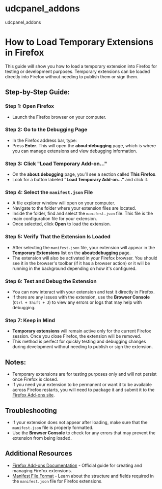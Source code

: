 # udcpanel_addons
udcpanel_addons

# How to Load Temporary Extensions in Firefox

This guide will show you how to load a temporary extension into Firefox for testing or development purposes. Temporary extensions can be loaded directly into Firefox without needing to publish them or sign them.

## Step-by-Step Guide:

### Step 1: Open Firefox
- Launch the Firefox browser on your computer.

### Step 2: Go to the Debugging Page
- In the Firefox address bar, type:
- Press **Enter**. This will open the **about:debugging** page, which is where you can manage extensions and view debugging information.

### Step 3: Click "Load Temporary Add-on..."
- On the **about:debugging** page, you’ll see a section called **This Firefox**.
- Look for a button labeled **"Load Temporary Add-on..."** and click it.

### Step 4: Select the `manifest.json` File
- A file explorer window will open on your computer.
- Navigate to the folder where your extension files are located.
- Inside the folder, find and select the `manifest.json` file. This file is the main configuration file for your extension.
- Once selected, click **Open** to load the extension.

### Step 5: Verify That the Extension Is Loaded
- After selecting the `manifest.json` file, your extension will appear in the **Temporary Extensions** list on the **about:debugging** page.
- The extension will also be activated in your Firefox browser. You should see it in the browser's toolbar (if it has a browser action) or it will be running in the background depending on how it's configured.

### Step 6: Test and Debug the Extension
- You can now interact with your extension and test it directly in Firefox.
- If there are any issues with the extension, use the **Browser Console** (`Ctrl + Shift + J`) to view any errors or logs that may help with debugging.

### Step 7: Keep in Mind
- **Temporary extensions** will remain active only for the current Firefox session. Once you close Firefox, the extension will be removed.
- This method is perfect for quickly testing and debugging changes during development without needing to publish or sign the extension.

## Notes:
- Temporary extensions are for testing purposes only and will not persist once Firefox is closed.
- If you need your extension to be permanent or want it to be available across Firefox restarts, you will need to package it and submit it to the [Firefox Add-ons site](https://addons.mozilla.org/).

## Troubleshooting
- If your extension does not appear after loading, make sure that the `manifest.json` file is properly formatted.
- Use the **Browser Console** to check for any errors that may prevent the extension from being loaded.

## Additional Resources
- [Firefox Add-ons Documentation](https://developer.mozilla.org/en-US/docs/Mozilla/Add-ons/WebExtensions) - Official guide for creating and managing Firefox extensions.
- [Manifest File Format](https://developer.mozilla.org/en-US/docs/Mozilla/Add-ons/WebExtensions/manifest.json) - Learn about the structure and fields required in the `manifest.json` file for Firefox extensions.



